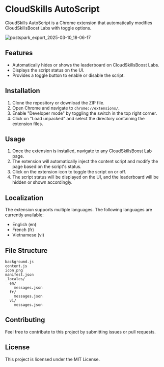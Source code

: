 # CloudSkills AutoScript

CloudSkills AutoScript is a Chrome extension that automatically modifies CloudSkillsBoost Labs with toggle options.

![postspark_export_2025-03-10_18-06-17](https://github.com/user-attachments/assets/2f157ec3-b7bf-4287-a0a2-ef13c3fc69b7)

## Features

- Automatically hides or shows the leaderboard on CloudSkillsBoost Labs.
- Displays the script status on the UI.
- Provides a toggle button to enable or disable the script.

## Installation

1. Clone the repository or download the ZIP file.
2. Open Chrome and navigate to `chrome://extensions/`.
3. Enable "Developer mode" by toggling the switch in the top right corner.
4. Click on "Load unpacked" and select the directory containing the extension files.

## Usage

1. Once the extension is installed, navigate to any CloudSkillsBoost Lab page.
2. The extension will automatically inject the content script and modify the page based on the script's status.
3. Click on the extension icon to toggle the script on or off.
4. The script status will be displayed on the UI, and the leaderboard will be hidden or shown accordingly.

## Localization

The extension supports multiple languages. The following languages are currently available:

- English (en)
- French (fr)
- Vietnamese (vi)

## File Structure

```
background.js
content.js
icon.png
manifest.json
_locales/
  en/
    messages.json
  fr/
    messages.json
  vi/
    messages.json
```

## Contributing

Feel free to contribute to this project by submitting issues or pull requests.

## License

This project is licensed under the MIT License.
